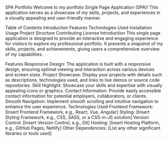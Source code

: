 <a src="https://nailaalissa.github.io/SPA-portfolio/">SPA Portfolio </a>
Welcome to my portfolio Single Page Application (SPA)! This application serves as a showcase of my skills, projects, and experiences in a visually appealing and user-friendly manner.

Table of Contents
Introduction
Features
Technologies Used
Installation
Usage
Project Structure
Contributing
License
Introduction
This single page application is designed to provide an interactive and engaging experience for visitors to explore my professional portfolio. It presents a snapshot of my skills, projects, and achievements, giving users a comprehensive overview of my capabilities.

Features
Responsive Design: The application is built with a responsive design, ensuring optimal viewing and interaction across various devices and screen sizes.
Project Showcase: Display your projects with details such as descriptions, technologies used, and links to live demos or source code repositories.
Skill Highlight: Showcase your skills and expertise with visually appealing icons or graphics.
Contact Information: Provide easily accessible contact information for potential employers, collaborators, or clients.
Smooth Navigation: Implement smooth scrolling and intuitive navigation to enhance the user experience.
Technologies Used
Frontend Framework: [Insert Frontend Framework, e.g., React, Vue, Angular]
Styling: [Insert Styling Framework, e.g., CSS, SASS, or a CSS-in-JS solution]
Version Control: [Insert Version Control, e.g., Git]
Hosting: [Insert Hosting Platform, e.g., GitHub Pages, Netlify]
Other Dependencies: [List any other significant libraries or tools used]
